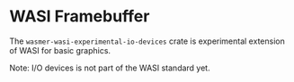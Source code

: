 # WASI Framebuffer

The `wasmer-wasi-experimental-io-devices` crate is experimental extension of WASI for basic graphics.

Note: I/O devices is not part of the WASI standard yet.
